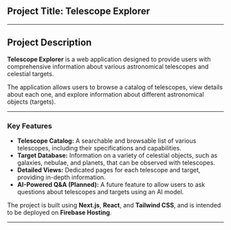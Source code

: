 

## **Project Title:** Telescope Explorer

---

## **Project Description**

**Telescope Explorer** is a web application designed to provide users with comprehensive information about various astronomical telescopes and celestial targets.

The application allows users to browse a catalog of telescopes, view details about each one, and explore information about different astronomical objects (targets).

---

### **Key Features**

- **Telescope Catalog:** A searchable and browsable list of various telescopes, including their specifications and capabilities.
- **Target Database:** Information on a variety of celestial objects, such as galaxies, nebulae, and planets, that can be observed with telescopes.
- **Detailed Views:** Dedicated pages for each telescope and target, providing in-depth information.
- **AI-Powered Q&A (Planned):** A future feature to allow users to ask questions about telescopes and targets using an AI model.

The project is built using **Next.js**, **React**, and **Tailwind CSS**, and is intended to be deployed on **Firebase Hosting**.

---
